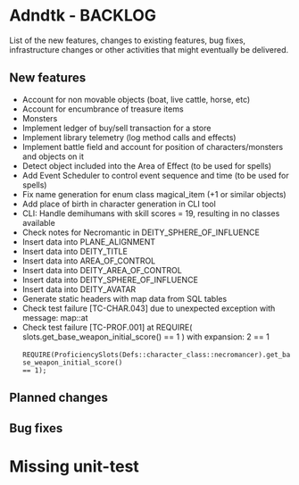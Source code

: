 # Adndtk - BACKLOG
 
List of the new features, changes to existing features, bug fixes, infrastructure changes or other activities that might eventually be delivered.

## New features
  * Account for non movable objects (boat, live cattle, horse, etc)
  * Account for encumbrance of treasure items
  * Monsters
  * Implement ledger of buy/sell transaction for a store
  * Implement library telemetry (log method calls and effects)
  * Implement battle field and account for position of characters/monsters and objects on it
  * Detect object included into the Area of Effect (to be used for spells)
  * Add Event Scheduler to control event sequence and time (to be used for spells)
  * Fix name generation for enum class magical_item (+1 or similar objects)
  * Add place of birth in character generation in CLI tool
  * CLI: Handle demihumans with skill scores = 19, resulting in no classes available
  * Check notes for Necromantic in DEITY_SPHERE_OF_INFLUENCE
  * Insert data into PLANE_ALIGNMENT
  * Insert data into DEITY_TITLE
  * Insert data into AREA_OF_CONTROL
  * Insert data into DEITY_AREA_OF_CONTROL
  * Insert data into DEITY_SPHERE_OF_INFLUENCE
  * Insert data into DEITY_AVATAR
  * Generate static headers with map data from SQL tables
  * Check test failure [TC-CHAR.043] due to unexpected exception with message: map::at
  * Check test failure [TC-PROF.001] at REQUIRE( slots.get_base_weapon_initial_score() == 1 ) with expansion: 2 == 1
        <br><code>
        REQUIRE(ProficiencySlots(Defs::character_class::necromancer).get_base_weapon_initial_score() == 1);
        </code>
  
## Planned changes

## Bug fixes

# Missing unit-test